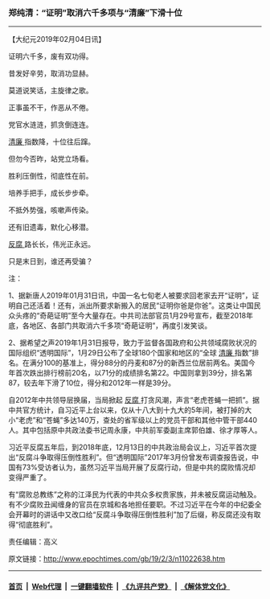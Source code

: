 ### 郑纯清：“证明”取消六千多项与“清廉”下滑十位
------------------------

<p>
 【大纪元2019年02月04日讯】
</p>
<p>
 证明六千多，废有双功得。
</p>
<p>
 昔发好辛劳，取消功显赫。
</p>
<p>
 莫道说笑话，主旋律之歌。
</p>
<p>
 正事虽不干，作恶从不倦。
</p>
<p>
 党官水涟涟，抓贪倒连连。
</p>
<p>
 <a href="http://www.epochtimes.com/gb/tag/%E6%B8%85%E5%BB%89.html">
  清廉
 </a>
 指数降，十位往后蹿。
</p>
<p>
 但勿今否昨，站党立场看。
</p>
<p>
 胜利压倒性，彻底性在前。
</p>
<p>
 培养手把手，成长步步牵。
</p>
<p>
 不抵外势强，咳嗽声传染。
</p>
<p>
 还有旧遗毒，默化心移潜。
</p>
<p>
 <a href="http://www.epochtimes.com/gb/tag/%E5%8F%8D%E8%85%90.html">
  反腐
 </a>
 路长长，伟光正永远。
</p>
<p>
 只是末日到，谁还再受骗？
</p>
<p>
 注：
</p>
<p>
 1、据新唐人2019年01月31日讯，中国一名七旬老人被要求回老家去开“证明”，证明自己还活着！还有，派出所要求新搬入的居民“证明你爸是你爸”。这类让中国民众头疼的“奇葩证明”至今大量存在。中共司法部官员1月29号宣布，截至2018年底，各地区、各部门共取消六千多项“奇葩证明”，再度引发笑谈。
</p>
<p>
 2、据希望之声2019年1月31日报导，致力于监督各国政府和公共领域腐败状况的国际组织“透明国际”，1月29日公布了全球180个国家和地区的“全球
 <a href="http://www.epochtimes.com/gb/tag/%E6%B8%85%E5%BB%89.html">
  清廉
 </a>
 指数”排名。在满分100的基准上，得分88分的丹麦和87分的新西兰位居前两名。美国今年首次跌出排行榜前20名，以71分的成绩排名第22。中国则拿到39分，排名第87，较去年下滑了10位，得分和2012年一样是39分。
</p>
<p>
 自2012年中共领导层换届，当局掀起
 <a href="http://www.epochtimes.com/gb/tag/%E5%8F%8D%E8%85%90.html">
  反腐
 </a>
 打贪风潮，声言“老虎苍蝇一把抓”。据中共官方统计，自习近平上台以来，仅从十八大到十九大的5年间，被打掉的大小“老虎”和“苍蝇”多达140万，查处的省军级以上的党员干部和其他中管干部440人。其中包括原中共政法委书记周永康，中共前军委副主席郭伯雄、徐才厚等人。
</p>
<p>
 习近平反腐五年后，到2018年底，12月13日的中共政治局会议上，习近平首次提出“反腐斗争取得压倒性胜利”。但“透明国际”2017年3月份曾发布调查报告说，中国有73%受访者认为，虽然习近平当局开展了反腐行动，但是中共的腐败情况却变得严重了。
</p>
<p>
 有“腐败总教练”之称的江泽民为代表的中共众多权贵家族，并未被反腐运动触及。有不少腐败丑闻缠身的官员在京城和各地担任要职。不过习近平在今年的中纪委全会开幕时的讲话中又改口给“反腐斗争取得压倒性胜利”加了后缀，称反腐还没有取得“彻底胜利”。
</p>
<p>
 责任编辑：高义
</p>

原文链接：http://www.epochtimes.com/gb/19/2/3/n11022638.htm


------------------------
#### [首页](https://github.com/gfw-breaker/banned-news/blob/master/README.md) &nbsp;|&nbsp; [Web代理](https://github.com/labour-camp/helloworld) &nbsp;|&nbsp; [一键翻墙软件](https://github.com/gfw-breaker/nogfw/blob/master/README.md) &nbsp;|&nbsp; [《九评共产党》](https://github.com/gfw-breaker/9ping.md/blob/master/README.md#九评之一评共产党是什么) &nbsp;|&nbsp; [《解体党文化》](https://github.com/gfw-breaker/jtdwh.md/blob/master/README.md#绪论)

